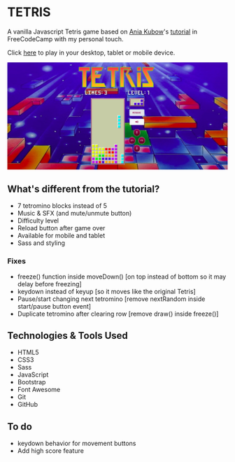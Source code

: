 # TETRIS

A vanilla Javascript Tetris game based on [Ania Kubow](https://github.com/kubowania)'s [tutorial](https://www.youtube.com/watch?v=rAUn1Lom6dw) in FreeCodeCamp with my personal touch.

Click [here](https://manutetris.herokuapp.com/) to play in your desktop, tablet or mobile device. 

![Tetris](https://github.com/Manuofthebirth/js-tetris/blob/master/img/thumbnail.jpeg)

## What's different from the tutorial?

* 7 tetromino blocks instead of 5
* Music & SFX (and mute/unmute button)
* Difficulty level
* Reload button after game over
* Available for mobile and tablet
* Sass and styling

### Fixes

* freeze() function inside moveDown() [on top instead of bottom so it may delay before freezing] 
* keydown instead of keyup [so it moves like the original Tetris]
* Pause/start changing next tetromino [remove nextRandom inside start/pause button event]
* Duplicate tetromino after clearing row [remove draw() inside freeze()]

## Technologies & Tools Used

* HTML5
* CSS3
* Sass
* JavaScript
* Bootstrap
* Font Awesome
* Git
* GitHub

## To do

* keydown behavior for movement buttons
* Add high score feature